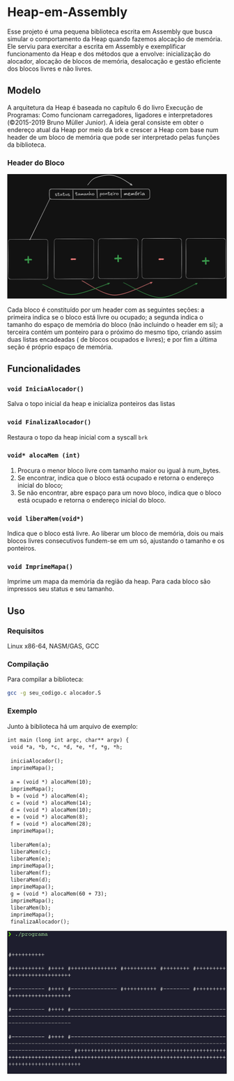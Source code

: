 # Heap-em-Assembly

 Esse projeto é uma pequena biblioteca escrita em Assembly que busca simular o comportamento da Heap quando fazemos alocação de memória. Ele serviu para exercitar a escrita em Assembly e exemplificar funcionamento da Heap e dos métodos que a envolve: inicialização do alocador, alocação de blocos de memória, desalocação e gestão eficiente dos blocos livres e não livres.

 ## Modelo

 A arquitetura da Heap é baseada no capítulo 6 do livro 
Execução de Programas: Como funcionam carregadores, ligadores e interpretadores (©2015-2019 Bruno Müller Junior). A ideia geral consiste em obter o endereço atual da Heap por meio da brk e crescer a Heap com base num header de um bloco de memória que pode ser interpretado pelas funções da biblioteca.

### Header do Bloco
![Alt text](assets/heap.png)

 Cada bloco é constituído por um header com as seguintes seções: a primeira indica se o bloco está livre ou ocupado; a segunda indica o tamanho do espaço de memória do bloco (não incluindo o header em si); a terceira contém um ponteiro para o próximo do mesmo tipo, criando assim duas listas encadeadas ( de blocos ocupados e livres); e por fim a última seção é próprio espaço de memória.

## Funcionalidades

### `void IniciaAlocador()`
 Salva o topo inicial da heap e inicializa ponteiros das listas

### `void FinalizaAlocador()`
 Restaura o topo da heap inicial com a syscall `brk`

### `void* alocaMem (int)`
 1. Procura o menor bloco livre com tamanho maior ou igual à num_bytes.
 2. Se encontrar, indica que o bloco está ocupado e retorna o endereço inicial do bloco;
 3. Se não encontrar, abre espaço para um novo bloco, indica que o bloco está ocupado e retorna o endereço inicial do bloco.

### `void liberaMem(void*)`
 Indica que o bloco está livre. Ao liberar um bloco de memória, dois ou mais blocos livres consecutivos fundem-se em um só, ajustando o tamanho e os ponteiros.

### `void ImprimeMapa()`
 Imprime um mapa da memória da região da heap. Para cada bloco são impressos seu status e seu tamanho.

## Uso

### Requisitos
Linux x86-64, NASM/GAS, GCC

### Compilação
 Para compilar a biblioteca:
```bash
gcc -g seu_codigo.c alocador.S
```

### Exemplo
 Junto à biblioteca há um arquivo de exemplo:
 ```
 int main (long int argc, char** argv) {
  void *a, *b, *c, *d, *e, *f, *g, *h;

  iniciaAlocador();              
  imprimeMapa();                

  a = (void *) alocaMem(10);
  imprimeMapa();
  b = (void *) alocaMem(4);
  c = (void *) alocaMem(14);
  d = (void *) alocaMem(10);
  e = (void *) alocaMem(8);
  f = (void *) alocaMem(28);
  imprimeMapa();
                          
  liberaMem(a);
  liberaMem(c);
  liberaMem(e);
  imprimeMapa();
  liberaMem(f);
  liberaMem(d);
  imprimeMapa();
  g = (void *) alocaMem(60 + 73);
  imprimeMapa();
  liberaMem(b);
  imprimeMapa();
  finalizaAlocador();
  ```
![Alt text](assets/mapa.png)








